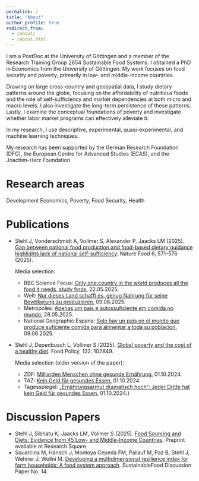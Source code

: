 ```yaml
---
permalink: /
title: "About"
author_profile: true
redirect_from: 
  - /about/
  - /about.html
---
```


I am a PostDoc at the University of Göttingen and a member of the Research Training Group 2654 Sustainable Food Systems. I obtained a PhD in Economics from the University of Göttingen. My work focuses on food security and poverty, primarily in low- and middle-income countries.

Drawing on large cross-country and geospatial data, I study dietary patterns around the globe, focusing on the affordability of nutritious foods and the role of self-sufficiency and market dependencies at both micro and macro levels. I also investigate the long-term persistence of these patterns. Lastly, I examine the conceptual foundations of poverty and investigate whether labor market programs can effectively alleviate it.

In my research, I use descriptive, experimental, quasi-experimental, and machine learning techniques. 

My research has been supported by the German Research Foundation (DFG), the European Centre for Advanced Studies (ECAS), and the Joachim-Herz Foundation.

# Research areas
Development Economics, Poverty, Food Security, Health

# Publications
- Stehl J, Vonderschmidt A, Vollmer S, Alexander P, Jaacks LM (2025). [Gap between national food production and food-based dietary guidance highlights lack of national self-sufficiency](https://www.nature.com/articles/s43016-025-01173-4). Nature Food 6, 571–576 (2025).

  Media selection:
  * BBC Science Focus: [Only one country in the world produces all the food it needs, study finds.](https://www.sciencefocus.com/news/only-one-country-produces-food-it-needs-self-sufficient) 22.05.2025.
  * Welt: [Nur dieses Land schafft es, genug Nahrung für seine Bevölkerung zu produzieren.](https://www.welt.de/kmpkt/article256215526/nur-dieses-land-schafft-es-genug-nahrung-fuer-seine-bevoelkerung-zu-produzieren.html) 09.06.2025.
  * Metrópoles: [Apenas um país é autossuficiente em comida no mundo.](https://www.metropoles.com/ciencia/pais-autossuficiente-em-comida) 28.05.2025.
  * National Geographic Espana: [Solo hay un país en el mundo que produce suficiente comida para alimentar a toda su población.](https://www.nationalgeographic.com.es/medio-ambiente/solo-hay-pais-mundo-que-produce-suficiente-comida-para-alimentar-toda-su-poblacion_25221) 09.06.2025.
  
- Stehl J, Depenbusch L, Vollmer S (2025). [Global poverty and the cost of a healthy diet](https://www.sciencedirect.com/science/article/pii/S0306919225000533?via%3Dihub). Food Policy, 132: 102849.
  
  Media selection (older version of the paper):
  * ZDF: [Milliarden Menschen ohne gesunde Ernährung.](https://www.zdf.de/nachrichten/panorama/studie-ernaehrung-gesundheit-misereor-100.html) 01.10.2024.
  * TAZ: [Kein Geld für gesundes Essen.](https://taz.de/Studie-zu-Welternaehrung/!6036962) 01.10.2024.
  * Tagesspiegel: [„Ernährungsarmut dramatisch hoch“: Jeder Dritte hat kein Geld für gesundes Essen.](https://www.tagesspiegel.de/gesellschaft/panorama/ernahrungsarmut-dramatisch-hoch-jeder-dritte-hat-kein-geld-fur-gesundes-essen-12465635.html) 01.10.2024.}
  

# Discussion Papers
- Stehl J, Sibhatu K, Jaacks LM, Vollmer S (2025). [Food Sourcing and Diets: Evidence from 45 Low- and Middle-Income Countries](https://doi.org/10.21203/rs.3.rs-5874611/v1). Preprint available at Research Square.
- Squarcina M, Hänsch J, Montoya Cepeda FM, Pallauf M, Paz B, Stehl J, Wehner J, Wollni M. [Developing a multidimensional resilience index for farm households: A food system approach](https://www.uni-goettingen.de/de/document/download/e8eb924cae9542987432854228e66dfd.pdf/SFS_DP_014.pdf). SustainableFood Discussion Paper No. 14.

